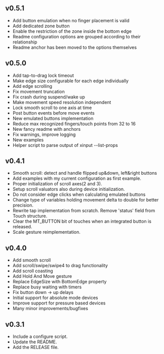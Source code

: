 ## v0.5.1
* Add button emulation when no finger placement is valid
* Add dedicated zone button
* Enable the restriction of the zone inside the bottom edge
* Readme configuration options are grouped according to their relationship
* Readme anchor has been moved to the options themselves

## v0.5.0
* Add tap-to-drag lock timeout
* Make edge size configurable for each edge individually
* Add edge scrolling
* Fix movement truncation
* Fix crash during suspend/wake up
* Make movement speed resolution independent
* Lock smooth scroll to one axis at time
* Post button events before move events
* New emulated buttons implementation
* Reduce max recognized fingers/touch points from 32 to 16
* New fancy readme with anchors
* Fix warnings, improve logging
* New examples
* Helper script to parse output of xinput --list-props

## v0.4.1
* Smooth scroll: detect and handle flipped up&down, left&right buttons
* Add examples with my current configuration as first example.
* Proper initialization of scroll axes(2 and 3).
* Setup scroll valuators also during device initialization.
* Do not consider edge clicks when calculating emulated buttons
* Change type of variables holding movement delta to double for better precision.
* Rewrite tap implementation from scratch. Remove 'status' field from Touch structure.
* Clear the MT_BUTTON bit of touches when an integrated button is released.
* Scale gesture reimplementation.

## v0.4.0
* Add smooth scroll
* Add scroll/swipe/swipe4 to drag functionality
* Add scroll coasting
* Add Hold And Move gesture
* Replace EdgeSize with BottomEdge property
* Replace busy waiting with timers
* Fix button down -> up delays
* Initial support for absolute mode devices
* Improve support for pressure based devices
* Many minor improvements/bugfixes

## v0.3.1
* Include a configure script.
* Update the README.
* Add the RELEASE file.
